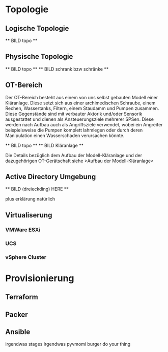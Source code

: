 # Topologie

## Logische Topologie

** BILD topo **

## Physische Topologie

** BILD topo **
** BILD schrank bzw schränke **

## OT-Bereich

Der OT-Bereich besteht aus einem von uns selbst gebauten Modell einer Kläranlage. Diese setzt sich aus einer archimedischen Schraube, einem Rechen, Wassertanks, Filtern, einem Staudamm und Pumpen zusammen. Diese Gegenstände sind mit verbauter Aktorik und/oder Sensorik ausgestattet und dienen als Ansteuerungsziele mehrerer SPSen. Diese werden nach Aufbau auch als Angriffsziele verwendet, wobei ein Angreifer beispielsweise die Pumpen komplett lahmlegen oder durch deren Manipulation einen Wasserschaden verursachen könnte.

** BILD topo **
** BILD Kläranlage **

Die Details bezüglich dem Aufbau der Modell-Kläranlage und der dazugehörigen OT-Gerätschaft siehe >Aufbau der Modell-Kläranlage<

## Active Directory Umgebung

** BILD (dreieckding) HERE **

plus erklärung natürlich

## Virtualiserung

### VMWare ESXi

### UCS

### vSphere Cluster

# Provisionierung

## Terraform

## Packer

## Ansible



irgendwas stages
irgendwas pyvmomi
burger do your thing
